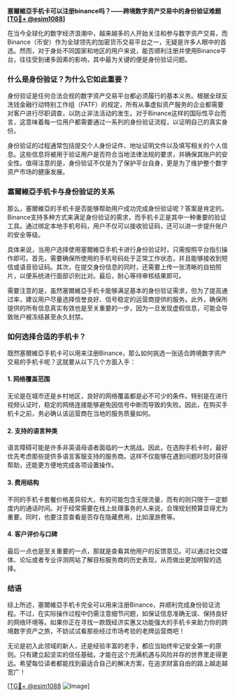 **塞爾維亞手机卡可以注册binance吗？——跨境数字资产交易中的身份验证难题[[TG💪+ @esim1088](https://t.me/s/esim1088)]**

在当今全球化的数字经济浪潮中，越来越多的人开始关注和参与数字资产交易，而Binance（币安）作为全球领先的加密货币交易平台之一，无疑是许多人眼中的首选。然而，对于身处不同国家和地区的用户来说，能否顺利注册并使用Binance平台，往往受到诸多因素的影响，其中最为关键的便是身份验证问题。

### **什么是身份验证？为什么它如此重要？**

身份验证是任何合法合规的数字资产交易平台都必须履行的基本义务。根据全球反洗钱金融行动特别工作组（FATF）的规定，所有从事虚拟资产服务的企业都需要对客户进行尽职调查，以防止非法活动的发生。对于Binance这样的国际性平台而言，这意味着每一位用户都需要通过一系列的身份验证流程，以证明自己的真实身份。

身份验证的过程通常包括提交个人身份证件、地址证明文件以及填写相关的个人信息。这些信息将被用于验证用户是否符合当地法律法规的要求，并确保其账户的安全性。值得注意的是，身份验证不仅是为了保护平台自身，更是为了维护整个数字资产市场的健康发展。

### **塞爾維亞手机卡与身份验证的关系**

那么，塞爾維亞的手机卡是否能够帮助用户成功完成身份验证呢？答案是肯定的。Binance支持多种方式来满足身份验证的需求，而手机卡正是其中一种重要的验证工具。通过绑定本地手机号码，用户不仅可以接收验证码，还可以进一步提升账户的安全等级。

具体来说，当用户选择使用塞爾維亞手机卡进行身份验证时，只需按照平台指引操作即可。首先，需要确保所使用的手机号码处于正常工作状态，并且能够接收到短信或语音验证码。其次，在提交身份信息的同时，还需要上传一张清晰的自拍照片，以便系统进行面部识别比对。最后，耐心等待审核结果即可。

需要注意的是，虽然塞爾維亞手机卡能够满足基本的身份验证需求，但为了提高通过率，建议用户尽量选择信誉良好、信号稳定的运营商提供的服务。此外，确保所提供的所有信息真实有效也是至关重要的一步，因为一旦发现虚假信息，可能会导致账户被冻结甚至永久封禁。

### **如何选择合适的手机卡？**

既然塞爾維亞手机卡可以用来注册Binance，那么如何挑选一张适合跨境数字资产交易的手机卡呢？这就要从以下几个方面入手：

#### **1. 网络覆盖范围**
无论是在城市还是乡村地区，良好的网络覆盖都是必不可少的条件。特别是在进行视频认证时，稳定的网络连接能够避免因信号中断而导致的失败。因此，在购买手机卡之前，务必确认该运营商在当地的服务质量如何。

#### **2. 支持的语言种类**
语言障碍可能是许多非英语母语者面临的一大挑战。因此，在选购手机卡时，最好优先考虑那些提供多语言客服支持的服务商。这样不仅能够在遇到问题时及时获得帮助，还能更方便地完成各项设置操作。

#### **3. 费用结构**
不同的手机卡套餐价格差异较大，有的可能包含无限流量，而有的则只限于一定额度内的通话时间。对于经常需要在线上处理事务的人来说，合理规划预算显得尤为重要。同时，也要注意查看是否存在隐藏费用，比如漫游费等。

#### **4. 客户评价与口碑**
最后一点也是至关重要的一点，那就是查看其他用户的反馈意见。可以通过社交媒体、论坛或者专业评测网站了解目标服务商的历史表现，从而做出更加明智的选择。

### **结语**

综上所述，塞爾維亞手机卡完全可以用来注册Binance，并顺利完成身份验证流程。不过，在实际操作过程中仍需注意细节问题，如保证信息准确无误、保持良好的网络环境等。如果你正在寻找一款既经济实惠又功能强大的手机卡来助力你的跨境数字资产之旅，不妨试试看那些经过市场考验的老牌运营商吧！

无论是初入此领域的新人，还是经验丰富的老手，都应当始终牢记安全第一的原则。只有建立起坚实的信任基础，才能在这个充满机遇与风险并存的世界里走得更远。希望每位读者都能找到最适合自己的解决方案，在追求财富自由的路上越走越宽广！

[[TG💪+ @esim1088](https://t.me/s/esim1088) ![Image](https://i.postimg.cc/4NQfJmqS/Snipaste-2025-05-13-00-14-12.png)]